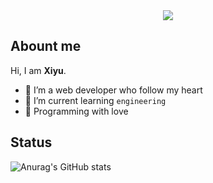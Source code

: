<div align="center">
   <img src="https://cdn.jsdelivr.net/gh/Shiinama/Shiinama/assets/github-contribution-grid-snake.svg" />
</div>

## Abount me

Hi, I am **Xiyu**. 

 - 🍰 I’m a web developer who follow my heart
 - 🌈 I’m current learning `engineering`
 - 🌸 Programming with love


## Status
![Anurag's GitHub stats](https://github-readme-stats.vercel.app/api?username=Shiinama&count_private=true)





